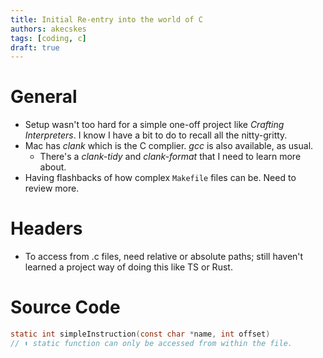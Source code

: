 ```yaml
---
title: Initial Re-entry into the world of C 
authors: akecskes
tags: [coding, c]
draft: true
---
```

# General

- Setup wasn't too hard for a simple one-off project like _Crafting Interpreters_. I know I have a bit to do to recall all the nitty-gritty.
- Mac has _clank_ which is the C complier. _gcc_ is also available, as usual.
  - There's a _clank-tidy_ and _clank-format_ that I need to learn more about.
- Having flashbacks of how complex `Makefile` files can be. Need to review more.

# Headers

- To access from .c files, need relative or absolute paths; still haven't learned a project way of doing this like TS or Rust.

# Source Code

```c
static int simpleInstruction(const char *name, int offset)
// ⬆️ static function can only be accessed from within the file.
```



